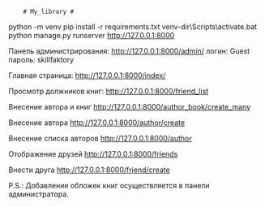         # My_library #

python -m venv
pip install -r requirements.txt
venv-dir\Scripts\activate.bat
python manage.py runserver
http://127.0.0.1:8000

Панель администрирования:
http://127.0.0.1:8000/admin/
логин: Guest
пароль: skillfaktory

Главная страница:  http://127.0.0.1:8000/index/

Просмотр должников книг:
http://127.0.0.1:8000/friend_list

Внесение автора и книг http://127.0.0.1:8000/author_book/create_many

Внесение автора http://127.0.0.1:8000/author/create

Внесение списка авторов http://127.0.0.1:8000/author

Отображение друзей http://127.0.0.1:8000/friends

Внести друга http://127.0.0.1:8000/friend/create

P.S.: Добавление обложек книг осуществляется в панели администратора.